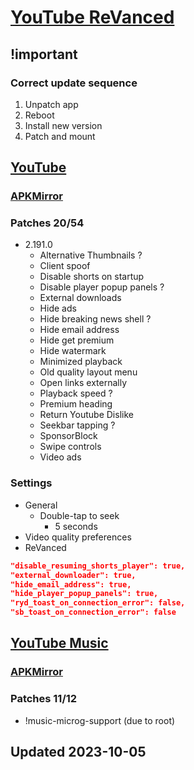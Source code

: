 # [YouTube ReVanced](./)

## !important

### Correct update sequence

1. Unpatch app
2. Reboot
3. Install new version
4. Patch and mount

## [YouTube](https://revanced.app/patches?pkg=com.google.android.youtube)

### [APKMirror](https://www.apkmirror.com/apk/google-inc/youtube/youtube-18-32-39-release/#downloads:~:text=Android%208.0%2B-,nodpi,-All%20Releases)

### Patches 20/54

- 2.191.0
  - Alternative Thumbnails ?
  - Client spoof
  - Disable shorts on startup
  - Disable player popup panels ?
  - External downloads
  - Hide ads
  - Hide breaking news shell ?
  - Hide email address
  - Hide get premium
  - Hide watermark
  - Minimized playback
  - Old quality layout menu
  - Open links externally
  - Playback speed ?
  - Premium heading
  - Return Youtube Dislike
  - Seekbar tapping ?
  - SponsorBlock
  - Swipe controls
  - Video ads

### Settings

- General
  - Double-tap to seek
    - 5 seconds
- Video quality preferences
- ReVanced

```json
"disable_resuming_shorts_player": true,
"external_downloader": true,
"hide_email_address": true,
"hide_player_popup_panels": true,
"ryd_toast_on_connection_error": false,
"sb_toast_on_connection_error": false
```

## [YouTube Music](https://github.com/revanced/revanced-patches#-comgoogleandroidappsyoutubemusic)

### [APKMirror](https://www.apkmirror.com/apk/google-inc/youtube-music/)

### Patches 11/12

- !music-microg-support (due to root)

## Updated 2023-10-05
